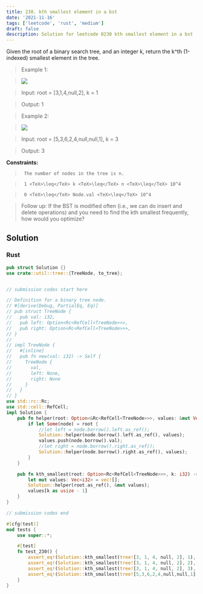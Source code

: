 ```yaml
---
title: 230. kth smallest element in a bst
date: '2021-11-16'
tags: ['leetcode', 'rust', 'medium']
draft: false
description: Solution for leetcode 0230 kth smallest element in a bst
---
```


 

  Given the root of a binary search tree, and an integer k, return the k^th (1-indexed) smallest element in the tree.

   

 >   Example 1:

 >   ![](https://assets.leetcode.com/uploads/2021/01/28/kthtree1.jpg)

 >   Input: root <TeX>=</TeX> [3,1,4,null,2], k <TeX>=</TeX> 1

 >   Output: 1

  

 >   Example 2:

 >   ![](https://assets.leetcode.com/uploads/2021/01/28/kthtree2.jpg)

 >   Input: root <TeX>=</TeX> [5,3,6,2,4,null,null,1], k <TeX>=</TeX> 3

 >   Output: 3

  

   

  **Constraints:**

  

 >   	The number of nodes in the tree is n.

 >   	1 <TeX>\leq</TeX> k <TeX>\leq</TeX> n <TeX>\leq</TeX> 10^4

 >   	0 <TeX>\leq</TeX> Node.val <TeX>\leq</TeX> 10^4

  

   

 >   Follow up: If the BST is modified often (i.e., we can do insert and delete operations) and you need to find the kth smallest frequently, how would you optimize?


## Solution
### Rust
```rust
pub struct Solution {}
use crate::util::tree::{TreeNode, to_tree};


// submission codes start here

// Definition for a binary tree node.
// #[derive(Debug, PartialEq, Eq)]
// pub struct TreeNode {
//   pub val: i32,
//   pub left: Option<Rc<RefCell<TreeNode>>>,
//   pub right: Option<Rc<RefCell<TreeNode>>>,
// }
// 
// impl TreeNode {
//   #[inline]
//   pub fn new(val: i32) -> Self {
//     TreeNode {
//       val,
//       left: None,
//       right: None
//     }
//   }
// }
use std::rc::Rc;
use std::cell::RefCell;
impl Solution {
    pub fn helper(root: Option<&Rc<RefCell<TreeNode>>>, values: &mut Vec<i32>) {
        if let Some(node) = root {
            //let left = node.borrow().left.as_ref();
            Solution::helper(node.borrow().left.as_ref(), values);
            values.push(node.borrow().val);
            //let right = node.borrow().right.as_ref();
            Solution::helper(node.borrow().right.as_ref(), values);
        }
    }

    pub fn kth_smallest(root: Option<Rc<RefCell<TreeNode>>>, k: i32) -> i32 {
        let mut values: Vec<i32> = vec![];
        Solution::helper(root.as_ref(), &mut values);
        values[k as usize - 1]
    }
}

// submission codes end

#[cfg(test)]
mod tests {
    use super::*;

    #[test]
    fn test_230() {
        assert_eq!(Solution::kth_smallest(tree![3, 1, 4, null, 2], 1), 1);
        assert_eq!(Solution::kth_smallest(tree![3, 1, 4, null, 2], 2), 2);
        assert_eq!(Solution::kth_smallest(tree![3, 1, 4, null, 2], 3), 3);
        assert_eq!(Solution::kth_smallest(tree![5,3,6,2,4,null,null,1], 3), 3);
    }
}

```
